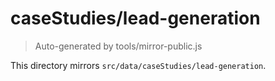 # caseStudies/lead-generation

> Auto-generated by tools/mirror-public.js

This directory mirrors `src/data/caseStudies/lead-generation`.
